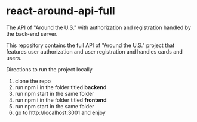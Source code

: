 # react-around-api-full
The API of "Around the U.S." with authorization and registration handled by the back-end server.

This repository contains the full API of "Around the U.S." project that features user authorization and user registration and handles cards and users.

Directions to run the project locally

1. clone the repo
2. run npm i in the folder titled **backend**
3. run npm start in the same folder
4. run npm i in the folder titled **frontend**
5. run npm start in the same folder
6. go to http://localhost:3001 and enjoy 

